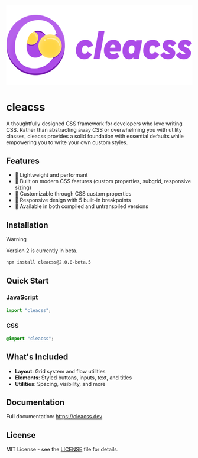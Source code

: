![cleacss logo](assets/logo-cleacss.svg)

# cleacss

A thoughtfully designed CSS framework for developers who love writing CSS. Rather than abstracting away CSS or overwhelming you with utility classes, cleacss provides a solid foundation with essential defaults while empowering you to write your own custom styles.

## Features

- 🚀 Lightweight and performant
- 🎯 Built on modern CSS features (custom properties, subgrid, responsive sizing)
- 🎨 Customizable through CSS custom properties
- 📱 Responsive design with 5 built-in breakpoints
- 🔧 Available in both compiled and untranspiled versions

## Installation

> [!WARNING]
> Version 2 is currently in beta.

```bash
npm install cleacss@2.0.0-beta.5
```

## Quick Start

### JavaScript
```js
import "cleacss";
```

### CSS
```css
@import "cleacss";
```

## What's Included

- **Layout**: Grid system and flow utilities
- **Elements**: Styled buttons, inputs, text, and titles
- **Utilities**: Spacing, visibility, and more

## Documentation

Full documentation: https://cleacss.dev

## License

MIT License - see the [LICENSE](LICENSE) file for details.
